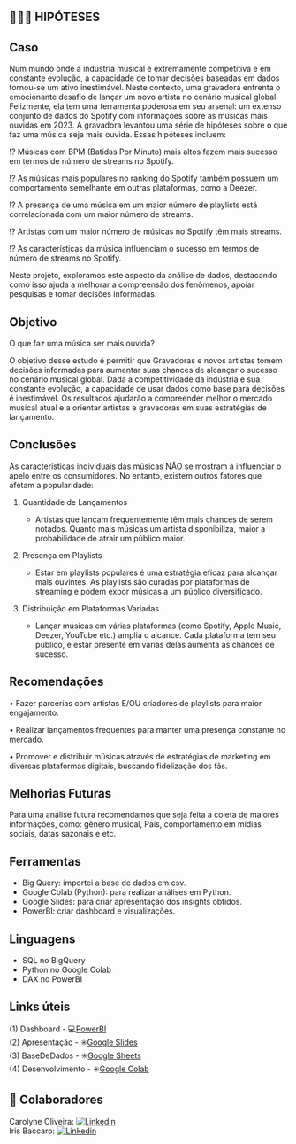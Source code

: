 ## 🎼🎵🎶 HIPÓTESES ##


## Caso
Num mundo onde a indústria musical é extremamente competitiva e em constante evolução, a capacidade de tomar decisões baseadas em dados tornou-se um ativo inestimável.
Neste contexto, uma gravadora enfrenta o emocionante desafio de lançar um novo artista no cenário musical global. Felizmente, ela tem uma ferramenta poderosa em seu arsenal: um extenso conjunto de dados do Spotify com informações sobre as músicas mais ouvidas em 2023.
A gravadora levantou uma série de hipóteses sobre o que faz uma música seja mais ouvida. Essas hipóteses incluem:

⁉️ Músicas com BPM (Batidas Por Minuto) mais altos fazem mais sucesso em termos de número de streams no Spotify.</br>

⁉️ As músicas mais populares no ranking do Spotify também possuem um comportamento semelhante em outras plataformas, como a Deezer.</br>

⁉️ A presença de uma música em um maior número de playlists está correlacionada com um maior número de streams.</br>

⁉️ Artistas com um maior número de músicas no Spotify têm mais streams.</br>

⁉️ As características da música influenciam o sucesso em termos de número de streams no Spotify.</br>

Neste projeto, exploramos este aspecto da análise de dados, destacando como isso ajuda a melhorar a compreensão dos fenômenos, apoiar pesquisas e tomar decisões informadas.


## Objetivo
O que faz uma música ser mais ouvida?</br>

O objetivo desse estudo é permitir que Gravadoras e novos artistas tomem decisões informadas para aumentar suas chances de alcançar o sucesso no cenário musical global. 
Dada a competitividade da indústria e sua constante evolução, a capacidade de usar dados como base para decisões é inestimável. 
Os resultados ajudarão a compreender melhor o mercado musical atual e a orientar artistas e gravadoras em suas estratégias de lançamento. 
	

## Conclusões
As características individuais das músicas NÃO se mostram à influenciar o apelo entre os consumidores. No entanto, existem outros fatores que afetam a popularidade:

1. Quantidade de Lançamentos
   - Artistas que lançam frequentemente têm mais chances de serem notados. Quanto mais músicas um artista disponibiliza, maior a probabilidade de atrair um público maior.


2. Presença em Playlists
   - Estar em playlists populares é uma estratégia eficaz para alcançar mais ouvintes. As playlists são curadas por plataformas de streaming e podem expor músicas a um público diversificado.


3. Distribuição em Plataformas Variadas
   - Lançar músicas em várias plataformas (como Spotify, Apple Music, Deezer, YouTube etc.) amplia o alcance. Cada plataforma tem seu público, e estar presente em várias delas aumenta as chances de sucesso.


## Recomendações
• Fazer parcerias com artistas E/OU criadores de playlists para maior engajamento.

• Realizar lançamentos frequentes para manter uma presença constante no mercado.

• Promover e distribuir músicas através de estratégias de marketing em diversas plataformas digitais, buscando fidelização dos fãs.


## Melhorias Futuras
Para uma análise futura recomendamos que seja feita a coleta de maiores informações, como: gênero musical, País, comportamento em mídias sociais, datas sazonais e etc.


## Ferramentas
- Big Query: importei a base de dados em csv.
- Google Colab (Python): para realizar análises em Python.
- Google Slides: para criar apresentação dos insights obtidos.
- PowerBI: criar dashboard e visualizações.


## Linguagens
- SQL no BigQuery
- Python no Google Colab
- DAX no PowerBI 


## Links úteis 
(1) Dashboard - 💻[PowerBI](https://app.powerbi.com/groups/me/reports/af5b2795-b289-4187-bd41-6af3b0e145dd/ReportSectionbe34e74cad283d47eea5?experience=power-bi) </br>
(2) Apresentação - ✳️[Google Slides](https://docs.google.com/presentation/d/1c-gPmikBiWu3SEkWTHBhkIwIFlElBje_xrngEl6KYmU/edit?usp=sharing)</br>
(3) BaseDeDados - ✳️[Google Sheets](https://drive.google.com/file/d/11W1wfljCoRKy1Uk5R65LHWmh2mtCtMGV/view)</br>
(4) Desenvolvimento - ✳️[Google Colab](https://colab.research.google.com/drive/1B4N8UnISLrUswNxwHef-77bgBt7jkEBz?usp=sharing)</br>


## 🤝 Colaboradores
Carolyne Oliveira: 
[![Linkedin](https://img.shields.io/badge/LinkedIn-0077B5?style=for-the-badge&logo=linkedin&logoColor=white)](https://www.linkedin.com/in/carolyne-oliveira-5ba98a29b/)
</br>
Iris Baccaro: 
[![Linkedin](https://img.shields.io/badge/LinkedIn-0077B5?style=for-the-badge&logo=linkedin&logoColor=white)](https://www.linkedin.com/in/iris-baccaro/)
